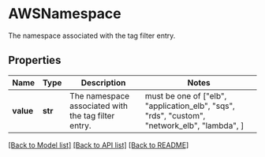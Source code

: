 # AWSNamespace

The namespace associated with the tag filter entry.
## Properties
Name | Type | Description | Notes
------------ | ------------- | ------------- | -------------
**value** | **str** | The namespace associated with the tag filter entry. |  must be one of ["elb", "application_elb", "sqs", "rds", "custom", "network_elb", "lambda", ]

[[Back to Model list]](README.md#documentation-for-models) [[Back to API list]](README.md#documentation-for-api-endpoints) [[Back to README]](README.md)


